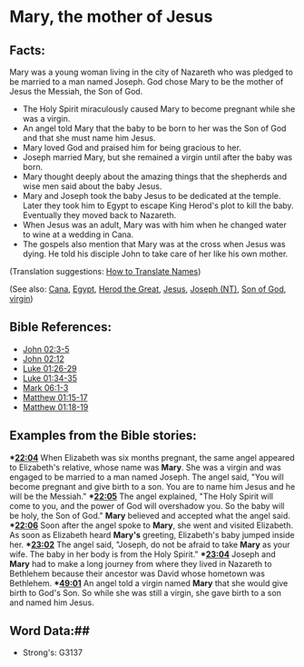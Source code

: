 # Mary, the mother of Jesus #

## Facts: ##

Mary was a young woman living in the city of Nazareth who was pledged to be married to a man named Joseph. God chose Mary to be the mother of Jesus the Messiah, the Son of God.

* The Holy Spirit miraculously caused Mary to become pregnant while she was a virgin.
* An angel told Mary that the baby to be born to her was the Son of God and that she must name him Jesus.
* Mary loved God and praised him for being gracious to her.
* Joseph married Mary, but she remained a virgin until after the baby was born.
* Mary thought deeply about the amazing things that the shepherds and wise men said about the baby Jesus.
* Mary and Joseph took the baby Jesus to be dedicated at the temple. Later they took him to Egypt to escape King Herod's plot to kill the baby. Eventually they moved back to Nazareth.
* When Jesus was an adult, Mary was with him when he changed water to wine at a wedding in Cana.
* The gospels also mention that Mary was at the cross when Jesus was dying. He told his disciple John to take care of her like his own mother.

(Translation suggestions: [How to Translate Names](rc://en/ta/man/translate/translate-names))

(See also: [Cana](cana.md), [Egypt](egypt.md), [Herod the Great](herodthegreat.md), [Jesus](../kt/jesus.md), [Joseph (NT)](josephnt.md), [Son of God](../kt/sonofgod.md), [virgin](../other/virgin.md))

## Bible References: ##

* [John 02:3-5](rc://en/tn/help/jhn/02/03)
* [John 02:12](rc://en/tn/help/jhn/02/12)
* [Luke 01:26-29](rc://en/tn/help/luk/01/26)
* [Luke 01:34-35](rc://en/tn/help/luk/01/34)
* [Mark 06:1-3](rc://en/tn/help/mrk/06/01)
* [Matthew 01:15-17](rc://en/tn/help/mat/01/15)
* [Matthew 01:18-19](rc://en/tn/help/mat/01/18)

## Examples from the Bible stories: ##

  __*[22:04](rc://en/tn/help/obs/22/04)__ When Elizabeth was six months pregnant, the same angel appeared to Elizabeth's relative, whose name was __Mary__. She was a virgin and was engaged to be married to a man named Joseph. The angel said, "You will become pregnant and give birth to a son. You are to name him Jesus and he will be the Messiah."
  __*[22:05](rc://en/tn/help/obs/22/05)__ The angel explained, "The Holy Spirit will come to you, and the power of God will overshadow you. So the baby will be holy, the Son of God." __Mary__ believed and accepted what the angel said.
  __*[22:06](rc://en/tn/help/obs/22/06)__ Soon after the angel spoke to __Mary__, she went and visited Elizabeth. As soon as Elizabeth heard __Mary's__ greeting, Elizabeth's baby jumped inside her.
  __*[23:02](rc://en/tn/help/obs/23/02)__ The angel said, "Joseph, do not be afraid to take __Mary__ as your wife. The baby in her body is from the Holy Spirit."
  __*[23:04](rc://en/tn/help/obs/23/04)__ Joseph and __Mary__ had to make a long journey from where they lived in Nazareth to Bethlehem because their ancestor was David whose hometown was Bethlehem.
  __*[49:01](rc://en/tn/help/obs/49/01)__ An angel told a virgin named __Mary__ that she would give birth to God's Son. So while she was still a virgin, she gave birth to a son and named him Jesus. 

## Word Data:##

* Strong's: G3137
